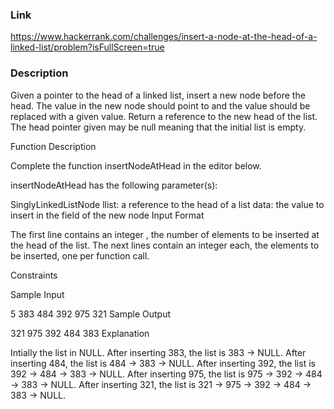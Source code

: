 ### Link
https://www.hackerrank.com/challenges/insert-a-node-at-the-head-of-a-linked-list/problem?isFullScreen=true

### Description
Given a pointer to the head of a linked list, insert a new node before the head. The  value in the new node should point to  and the  value should be replaced with a given value. Return a reference to the new head of the list. The head pointer given may be null meaning that the initial list is empty.

Function Description

Complete the function insertNodeAtHead in the editor below.

insertNodeAtHead has the following parameter(s):

SinglyLinkedListNode llist: a reference to the head of a list
data: the value to insert in the  field of the new node
Input Format

The first line contains an integer , the number of elements to be inserted at the head of the list.
The next  lines contain an integer each, the elements to be inserted, one per function call.

Constraints

Sample Input

5
383
484
392
975
321
Sample Output

321
975
392
484
383
Explanation

Intially the list in NULL. After inserting 383, the list is 383 -> NULL.
After inserting 484, the list is 484 -> 383 -> NULL.
After inserting 392, the list is 392 -> 484 -> 383 -> NULL.
After inserting 975, the list is 975 -> 392 -> 484 -> 383 -> NULL.
After inserting 321, the list is 321 -> 975 -> 392 -> 484 -> 383 -> NULL.
